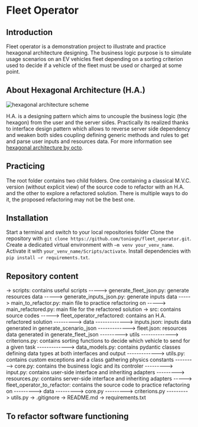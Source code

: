 # Fleet Operator

## Introduction

Fleet operator is a demonstration project to illustrate and practice hexagonal architecture designing. The business logic purpose is to simulate usage scenarios on an EV vehicles fleet depending on a sorting criterion used to decide if a vehicle of the fleet must be used or charged at some point.

## About Hexagonal Architecture (H.A.)

![hexagonal architecture scheme](https://blog.octo.com/wp-content/uploads/2020/06/archi_hexa_06-1024x526.png)

H.A. is a designing pattern which aims to uncouple the business logic (the hexagon) from the user and the server sides. Practically its realized thanks to interface design pattern which allows to reverse server side dependency and weaken both sides coupling defining generic methods and rules to get and parse user inputs and resources data. For more information see [hexagonal architecture by octo](https://blog.octo.com/architecture-hexagonale-trois-principes-et-un-exemple-dimplementation/).

## Practicing

The root folder contains two child folders. One containing a classical M.V.C. version (without explicit view) of the source code to refactor with an H.A. and the other to explore a refactored solution. There is multiple ways to do it, the proposed refactoring may not be the best one.

## Installation

Start a terminal and switch to your local repositories folder
Clone the repository with `git clone https://github.com/toniogn/fleet_operator.git`.
Create a dedicated virtual environment with `–m venv your_venv_name`.
Activate it with `your_venv_name/Scripts/activate`.
Install dependencies with `pip install –r requirements.txt`.

## Repository content

-> scripts: contains useful scripts
-----> generate_fleet_json.py: generate resources data
-----> generate_inputs_json.py: generate inputs data
-----> main_to_refactor.py: main file to practice refactoring on
-----> main_refactored.py: main file for the refactored solution
-> src: contains source codes
-----> fleet_operator_refactored: contains an H.A. refactored solution
---------> data
-------------> inputs.json: inputs data generated in generate_scenario_json
-------------> fleet.json: resources data generated in generate_fleet_json
---------> utils
-------------> criterions.py: contains sorting functions to decide which vehicle to send for a given task
-------------> data_models.py: contains pydantic classes defining data types at both interfaces and output
-------------> utils.py: contains custom exceptions and a class gathering physics constants
---------> core.py: contains the business logic and its controler
---------> input.py: contains user-side interface and inheriting adapters
---------> resources.py: contains server-side interface and inheriting adapters
-----> fleet_operator_to_refactor: contains the source code to practice refactoring on
---------> data
---------> core.py
---------> criterions.py
---------> utils.py
-> .gitignore
-> README.md
-> requirements.txt

## To refactor software functioning
